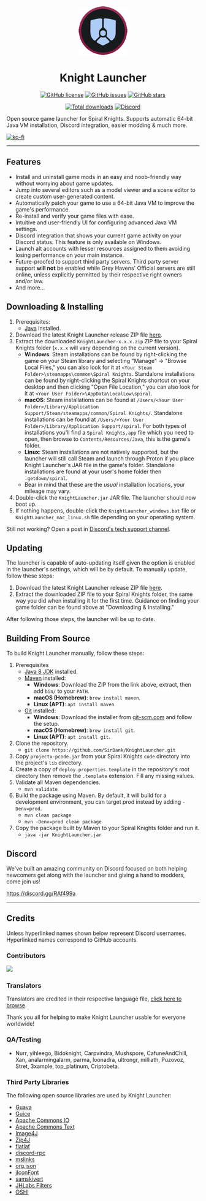 <p align="center">
    <img src="https://github.com/SirDank/KnightLauncher/blob/main/src/main/resources/rsrc/img/icon-128.png?raw=true" height="128">
</p>
<h1 align="center">Knight Launcher</h1>
<p align="center">
    <a href="https://github.com/SirDank/KnightLauncher/blob/main/LICENSE"><img alt="GitHub license" src="https://img.shields.io/github/license/SirDank/KnightLauncher?style=flat-square"></a>
    <a href="https://github.com/SirDank/KnightLauncher/issues"><img alt="GitHub issues" src="https://img.shields.io/github/issues/SirDank/KnightLauncher?style=flat-square"></a>
    <a href="https://github.com/SirDank/KnightLauncher/stargazers"><img alt="GitHub stars" src="https://img.shields.io/github/stars/SirDank/KnightLauncher?style=flat-square"></a>
</p>
<p align="center">
    <a href="https://github.com/SirDank/KnightLauncher/releases/"><img alt="Total downloads" src="https://img.shields.io/github/downloads/SirDank/KnightLauncher/total.svg"></a>
    <a href="https://discord.gg/RAf499a"><img alt="Discord" src="https://img.shields.io/discord/653349356459786240" target="_blank"></a>
</p>

Open source game launcher for Spiral Knights. Supports automatic 64-bit Java VM installation, Discord integration, easier modding & much more.

[![ko-fi](https://www.ko-fi.com/img/githubbutton_sm.svg)](https://ko-fi.com/W4W11S2JU)

-----

## Features
- Install and uninstall game mods in an easy and noob-friendly way without worrying about game updates.
- Jump into several editors such as a model viewer and a scene editor to create custom user-generated content.
- Automatically patch your game to use a 64-bit Java VM to improve the game's performance.
- Re-install and verify your game files with ease.
- Intuitive and user-friendly UI for configuring advanced Java VM settings.
- Discord integration that shows your current game activity on your Discord status. This feature is only available on Windows.
- Launch alt accounts with lesser resources assigned to them avoiding losing performance on your main instance.
- Future-proofed to support third party servers. Third party server support __**will not**__ be enabled while Grey Havens' Official servers are still online, unless explicitly permitted by their respective right owners and/or law.
- And more...

## Downloading & Installing

1. Prerequisites:
   - [Java](https://www.java.com/en/download/) installed.
2. Download the latest Knight Launcher release ZIP file [here](https://github.com/SirDank/KnightLauncher/releases/latest).
3. Extract the downloaded `KnightLauncher-x.x.x.zip` ZIP file to your Spiral Knights folder (`x.x.x` will vary depending on the current version).
   - **Windows**: Steam installations can be found by right-clicking the game on your Steam library and selecting "Manage" → "Browse Local Files," you can also look for it at `<Your Steam Folder>\steamapps\common\Spiral Knights`. Standalone installations can be found by right-clicking the Spiral Knights shortcut on your desktop and then clicking "Open File Location," you can also look for it at `<Your User Folder>\AppData\LocalLow\spiral`.
   - **macOS**: Steam installations can be found at `/Users/<Your User Folder>/Library/Application Support/Steam/steamapps/common/Spiral Knights/`. Standalone installations can be found at `/Users/<Your User Folder>/Library/Application Support/spiral`. For both types of installations you'll find a `Spiral Knights.app` file which you need to open, then browse to `Contents/Resources/Java`, this is the game's folder.
   - **Linux**: Steam installations are not natively supported, but the launcher will still call Steam and launch through Proton if you place Knight Launcher's JAR file in the game's folder. Standalone installations are found at your user's home folder then `.getdown/spiral`.
   - Bear in mind that these are the *usual* installation locations, your mileage may vary.
4. Double-click the `KnightLauncher.jar` JAR file. The launcher should now boot up.
5. If nothing happens, double-click the `KnightLauncher_windows.bat` file or `KnightLauncher_mac_linux.sh` file depending on your operating system.

Still not working? Open a post in [Discord's tech support channel](https://discord.gg/m6TT9PM9B7).

## Updating

The launcher is capable of auto-updating itself given the option is enabled in the launcher's settings, which will be by default. To manually update, follow these steps:
1. Download the latest Knight Launcher release ZIP file [here](https://github.com/SirDank/KnightLauncher/releases/latest).
2. Extract the downloaded ZIP file to your Spiral Knights folder, the same way you did when installing it for the first time. Guidance on finding your game folder can be found above at "Downloading & Installing."

After following those steps, the launcher will be up to date.

## Building From Source
To build Knight Launcher manually, follow these steps:

1. Prerequisites 
   - [Java 8 JDK](https://www.oracle.com/java/technologies/javase/javase8-archive-downloads.html) installed.
   - [Maven](https://maven.apache.org/download.cgi) installed:
     - **Windows**: Download the ZIP from the link above, extract, then add `bin/` to your `PATH`.
     - **macOS (Homebrew)**: `brew install maven`.
     - **Linux (APT)**: `apt install maven`.
   - [Git](https://git-scm.com/downloads) installed:
     - **Windows**: Download the installer from [git-scm.com](https://git-scm.com/downloads) and follow the setup.
     - **macOS (Homebrew)**: `brew install git`.
     - **Linux (APT)**: `apt install git`.
2. Clone the repository.
   - `git clone https://github.com/SirDank/KnightLauncher.git`
3. Copy `projectx-pcode.jar` from your Spiral Knights `code` directory into the project's `lib` directory.
4. Create a copy of `deploy.properties.template` in the repository's root directory then remove the `.template` extension. Fill any missing values.
5. Validate all Maven dependencies.
   - `mvn validate`
6. Build the package using Maven. By default, it will build for a development environment, you can target prod instead by adding `-Denv=prod`.
   - `mvn clean package`
   - `mvn -Denv=prod clean package`
7. Copy the package built by Maven to your Spiral Knights folder and run it.
   - `java -jar KnightLauncher.jar`

## Discord
We've built an amazing community on Discord focused on both helping newcomers get along with the launcher and giving a hand to modders, come join us!

https://discord.gg/RAf499a

-----

## Credits

Unless hyperlinked names shown below represent Discord usernames. Hyperlinked names correspond to GitHub accounts.

### Contributors
<a href="https://github.com/SirDank/KnightLauncher/graphs/contributors">
  <img src="https://contrib.rocks/image?repo=SirDank/KnightLauncher" />
</a>

### Translators
Translators are credited in their respective language file, [click here to browse](https://github.com/SirDank/KnightLauncher/tree/main/src/main/resources/rsrc/lang).

Thank you all for helping to make Knight Launcher usable for everyone worldwide!

### QA/Testing
- Nurr, yihleego, Bidoknight, Carpvindra, Mushspore, CafuneAndChill, Xan, analarmingalarm, parma, loonadra, ultrongr, milliath, Puzovoz, Stret, 3xample, top_platinum, Criptobeta.

### Third Party Libraries
The following open source libraries are used by Knight Launcher:

- [Guava](https://github.com/google/guava)
- [Guice](https://github.com/google/guice)
- [Apache Commons IO](https://github.com/apache/commons-io)
- [Apache Commons Text](https://github.com/apache/commons-text)
- [Image4J](https://github.com/imcdonagh/image4j)
- [Zip4J](https://github.com/srikanth-lingala/zip4j)
- [flatlaf](https://github.com/JFormDesigner/FlatLaf)
- [discord-rpc](https://github.com/Vatuu/discord-rpc)
- [mslinks](https://github.com/DmitriiShamrikov/mslinks)
- [org.json](https://github.com/eskatos/org.json-java)
- [jIconFont](https://github.com/jIconFont)
- [samskivert](https://github.com/samskivert/samskivert)
- [JHLabs Filters](http://www.jhlabs.com/)
- [OSHI](https://github.com/oshi/oshi)
